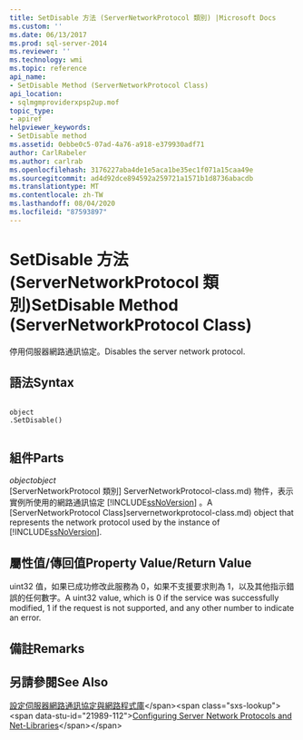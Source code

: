 ```yaml
---
title: SetDisable 方法 (ServerNetworkProtocol 類別) |Microsoft Docs
ms.custom: ''
ms.date: 06/13/2017
ms.prod: sql-server-2014
ms.reviewer: ''
ms.technology: wmi
ms.topic: reference
api_name:
- SetDisable Method (ServerNetworkProtocol Class)
api_location:
- sqlmgmproviderxpsp2up.mof
topic_type:
- apiref
helpviewer_keywords:
- SetDisable method
ms.assetid: 0ebbe0c5-07ad-4a76-a918-e379930adf71
author: CarlRabeler
ms.author: carlrab
ms.openlocfilehash: 3176227aba4de1e5aca1be35ec1f071a15caa49e
ms.sourcegitcommit: ad4d92dce894592a259721a1571b1d8736abacdb
ms.translationtype: MT
ms.contentlocale: zh-TW
ms.lasthandoff: 08/04/2020
ms.locfileid: "87593897"
---
```

# <a name="setdisable-method-servernetworkprotocol-class"></a><span data-ttu-id="21989-102">SetDisable 方法 (ServerNetworkProtocol 類別)</span><span class="sxs-lookup"><span data-stu-id="21989-102">SetDisable Method (ServerNetworkProtocol Class)</span></span>
  <span data-ttu-id="21989-103">停用伺服器網路通訊協定。</span><span class="sxs-lookup"><span data-stu-id="21989-103">Disables the server network protocol.</span></span>  
  
## <a name="syntax"></a><span data-ttu-id="21989-104">語法</span><span class="sxs-lookup"><span data-stu-id="21989-104">Syntax</span></span>  
  
```  
  
object  
.SetDisable()  
  
```  
  
## <a name="parts"></a><span data-ttu-id="21989-105">組件</span><span class="sxs-lookup"><span data-stu-id="21989-105">Parts</span></span>  
 <span data-ttu-id="21989-106">*object*</span><span class="sxs-lookup"><span data-stu-id="21989-106">*object*</span></span>  
 <span data-ttu-id="21989-107">[ServerNetworkProtocol 類別] ServerNetworkProtocol-class.md) 物件，表示實例所使用的網路通訊協定 [!INCLUDE[ssNoVersion](../../../includes/ssnoversion-md.md)] 。</span><span class="sxs-lookup"><span data-stu-id="21989-107">A [ServerNetworkProtocol Class]servernetworkprotocol-class.md) object that represents the network protocol used by the instance of [!INCLUDE[ssNoVersion](../../../includes/ssnoversion-md.md)].</span></span>  
  
## <a name="property-valuereturn-value"></a><span data-ttu-id="21989-108">屬性值/傳回值</span><span class="sxs-lookup"><span data-stu-id="21989-108">Property Value/Return Value</span></span>  
 <span data-ttu-id="21989-109">uint32 值，如果已成功修改此服務為 0，如果不支援要求則為 1，以及其他指示錯誤的任何數字。</span><span class="sxs-lookup"><span data-stu-id="21989-109">A uint32 value, which is 0 if the service was successfully modified, 1 if the request is not supported, and any other number to indicate an error.</span></span>  
  
## <a name="remarks"></a><span data-ttu-id="21989-110">備註</span><span class="sxs-lookup"><span data-stu-id="21989-110">Remarks</span></span>  
  
## <a name="see-also"></a><span data-ttu-id="21989-111">另請參閱</span><span class="sxs-lookup"><span data-stu-id="21989-111">See Also</span></span>  
 <span data-ttu-id="21989-112">[設定伺服器網路通訊協定與網路程式庫](https://msdn.microsoft.com/library/ms177485\(v=sql.100\).aspx)</span><span class="sxs-lookup"><span data-stu-id="21989-112">[Configuring Server Network Protocols and Net-Libraries](https://msdn.microsoft.com/library/ms177485\(v=sql.100\).aspx)</span></span>  
  
  
